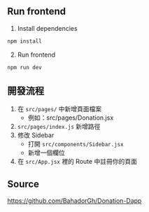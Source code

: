 ## Run frontend
1. Install dependencies
```bash
npm install
```
2. Run frontend
```bash
npm run dev
```
## 開發流程
1. 在 `src/pages/` 中新增頁面檔案
    - 例如：src/pages/Donation.jsx
2. `src/pages/index.js` 新增路徑
3. 修改 Sidebar
    - 打開 `src/components/Sidebar.jsx`
    - 新增一個欄位
4. 在 `src/App.jsx` 裡的 Route 中註冊你的頁面

## Source
https://github.com/BahadorGh/Donation-Dapp
